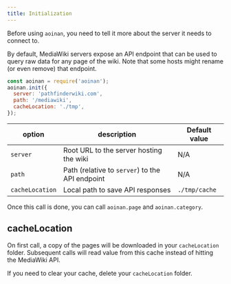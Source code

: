 ```yaml
---
title: Initialization
---
```


Before using `aoinan`, you need to tell it more about the server it needs to
connect to.

By default, MediaWiki servers expose an API endpoint that can be used to query
raw data for any page of the wiki. Note that some hosts might rename (or even
remove) that endpoint.

```javascript
const aoinan = require('aoinan');
aoinan.init({
  server: 'pathfinderwiki.com',
  path: '/mediawiki',
  cacheLocation: './tmp',
});
```

| option          | description                                     | Default value |
| --------------- | ----------------------------------------------- | ------------- |
| `server`        | Root URL to the server hosting the wiki         | N/A           |
| `path`          | Path (relative to `server`) to the API endpoint | N/A           |
| `cacheLocation` | Local path to save API responses                | `./tmp/cache` |

Once this call is done, you can call `aoinan.page` and `aoinan.category`.

## cacheLocation

On first call, a copy of the pages will be downloaded in your `cacheLocation`
folder. Subsequent calls will read value from this cache instead of hitting the
MediaWiki API.

If you need to clear your cache, delete your `cacheLocation` folder.
